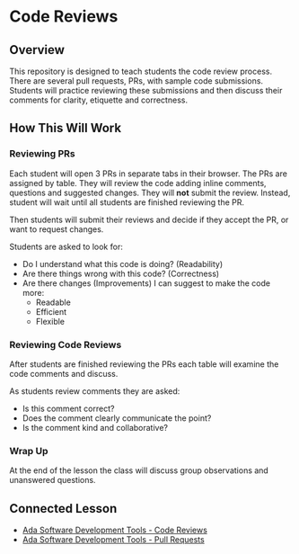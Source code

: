 # Code Reviews

## Overview

This repository is designed to teach students the code review process.  There are several pull requests, PRs, with sample code submissions.  Students will practice reviewing these submissions and then discuss their comments for clarity, etiquette and correctness.

## How This Will Work

### Reviewing PRs

Each student will open 3 PRs in separate tabs in their browser.  The PRs are assigned by table.  They will review the code adding inline comments, questions and suggested changes.  They will **not** submit the review.  Instead, student will wait until all students are finished reviewing the PR.  

Then students will submit their reviews and decide if they accept the PR, or want to request changes.

Students are asked to look for:

* Do I understand what this code is doing? (Readability)
* Are there things wrong with this code? (Correctness)
* Are there changes (Improvements) I can suggest to make the code more:
  * Readable
  * Efficient
  * Flexible

### Reviewing Code Reviews

After students are finished reviewing the PRs each table will examine the code comments and discuss.

As students review comments they are asked:

* Is this comment correct?
* Does the comment clearly communicate the point?
* Is the comment kind and collaborative?

### Wrap Up

At the end of the lesson the class will discuss group observations and unanswered questions.

## Connected Lesson

<!-- TODO Add Link -->
- [Ada Software Development Tools - Code Reviews](https://github.com/Ada-Developers-Academy/core-software-tools/blob/main/github-code-reviews/code-reviews.md)
- [Ada Software Development Tools - Pull Requests](https://github.com/Ada-Developers-Academy/core-software-tools/blob/main/github-code-reviews/github-code-reviews.md)
